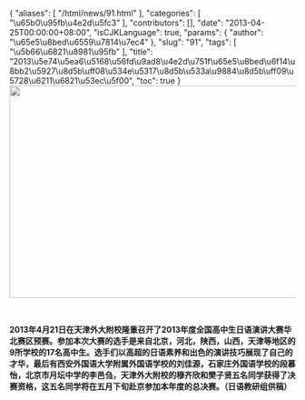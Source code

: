 {
    "aliases": [
        "/html/news/91.html"
    ],
    "categories": [
        "\u65b0\u95fb\u4e2d\u5fc3"
    ],
    "contributors": [],
    "date": "2013-04-25T00:00:00+08:00",
    "isCJKLanguage": true,
    "params": {
        "author": "\u65e5\u8bed\u6559\u7814\u7ec4"
    },
    "slug": "91",
    "tags": [
        "\u5b66\u6821\u8981\u95fb"
    ],
    "title": "2013\u5e74\u5ea6\u5168\u56fd\u9ad8\u4e2d\u751f\u65e5\u8bed\u6f14\u8bb2\u5927\u8d5b\uff08\u534e\u5317\u8d5b\u533a\u9884\u8d5b\uff09\u5728\u6211\u6821\u53ec\u5f00",
    "toc": true
}
**<img
    src="https://cdn.tfls.online/mirror/full/caa596621f6f65a4aabd3f62afcbf14804e0ac8a.jpg"
    style="display:block;margin-left:auto;margin-right:auto;"
    decoding="async"
    fetchpriority="auto"
    loading="lazy"
    height="374"
    width="600"
/>**

 

**2013年4月21日在天津外大附校隆重召开了2013年度全国高中生日语演讲大赛华北赛区预赛。参加本次大赛的选手是来自北京，河北，陕西，山西，天津等地区的9所学校的17名高中生。选手们以高超的日语素养和出色的演讲技巧展现了自己的才华，最后有西安外国语大学附属外国语学校的刘佳源，石家庄外国语学校的段慕怡，北京市月坛中学的李邑刍，天津外大附校的穆齐欣和樊子贤五名同学获得了决赛资格，这五名同学将在五月下旬赴京参加本年度的总决赛。（日语教研组供稿）**

